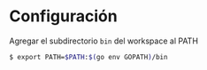 # Configuración

Agregar el subdirectorio `bin` del workspace al PATH

```bash
$ export PATH=$PATH:$(go env GOPATH)/bin
```
